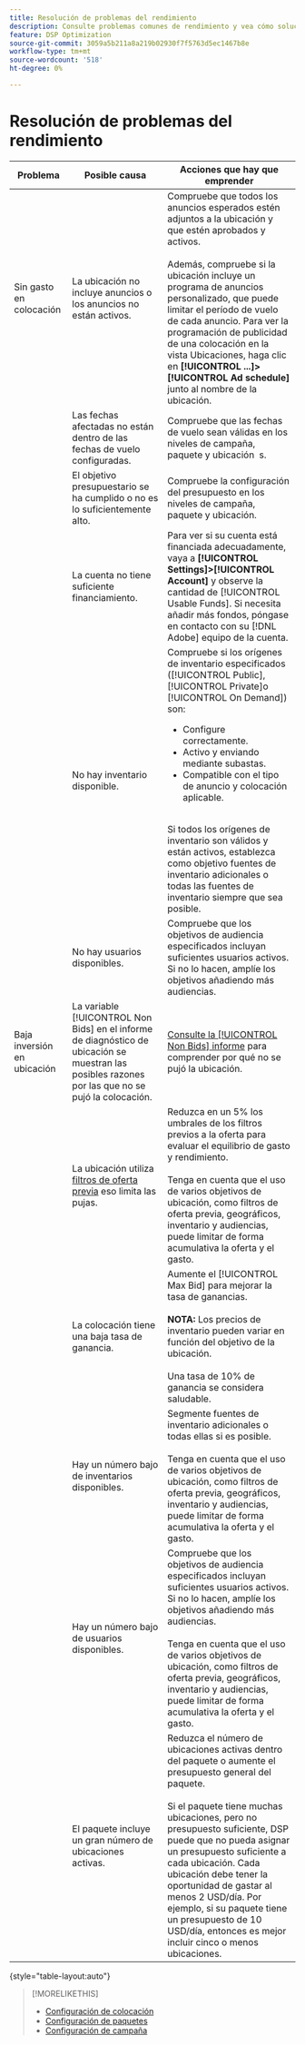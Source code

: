 ```yaml
---
title: Resolución de problemas del rendimiento
description: Consulte problemas comunes de rendimiento y vea cómo solucionarlos.
feature: DSP Optimization
source-git-commit: 3059a5b211a8a219b02930f7f5763d5ec1467b8e
workflow-type: tm+mt
source-wordcount: '518'
ht-degree: 0%

---
```


# Resolución de problemas del rendimiento

| Problema | Posible causa | Acciones que hay que emprender |
| --- | --- | --- |
| Sin gasto en colocación | La ubicación no incluye anuncios o los anuncios no están activos. | Compruebe que todos los anuncios esperados estén adjuntos a la ubicación y que estén aprobados y activos.<br><br>Además, compruebe si la ubicación incluye un programa de anuncios personalizado, que puede limitar el período de vuelo de cada anuncio. Para ver la programación de publicidad de una colocación en la vista Ubicaciones, haga clic en  **[!UICONTROL ...]>[!UICONTROL Ad schedule]** junto al nombre de la ubicación. |
|  | Las fechas afectadas no están dentro de las fechas de vuelo configuradas. | Compruebe que las fechas de vuelo sean válidas en los niveles de campaña, paquete y ubicación &#x200B; s. |
|  | El objetivo presupuestario se ha cumplido o no es lo suficientemente alto. | Compruebe la configuración del presupuesto en los niveles de campaña, paquete y ubicación. |
|  | La cuenta no tiene suficiente financiamiento. | Para ver si su cuenta está financiada adecuadamente, vaya a **[!UICONTROL Settings]>[!UICONTROL Account]** y observe la cantidad de [!UICONTROL Usable Funds]. Si necesita añadir más fondos, póngase en contacto con su [!DNL Adobe] equipo de la cuenta. |
|  | No hay inventario disponible. | Compruebe si los orígenes de inventario especificados ([!UICONTROL Public], [!UICONTROL Private]o [!UICONTROL On Demand]) son:<ul><li>Configure correctamente.</li><li>Activo y enviando mediante subastas.</li><li>Compatible con el tipo de anuncio y colocación aplicable.</li></ul><br>Si todos los orígenes de inventario son válidos y están activos, establezca como objetivo fuentes de inventario adicionales o todas las fuentes de inventario siempre que sea posible. |
|  | No hay usuarios disponibles. | Compruebe que los objetivos de audiencia especificados incluyan suficientes usuarios activos. Si no lo hacen, amplíe los objetivos añadiendo más audiencias. |
| Baja inversión en ubicación | La variable [!UICONTROL Non Bids] en el informe de diagnóstico de ubicación se muestran las posibles razones por las que no se pujó la colocación. | [Consulte la [!UICONTROL Non Bids] informe](/help/dsp/campaign-management/reports/placement-diagnostics.md) para comprender por qué no se pujó la ubicación.  <!-- add link/edit text when file available: See the [in-depth guide to possible Non-Bid Reasons (NBR)](link) for more information. --> |
|  | La ubicación utiliza [filtros de oferta previa](/help/dsp/campaign-management/placements/placement-settings.md) eso limita las pujas. | Reduzca en un 5% los umbrales de los filtros previos a la oferta para evaluar el equilibrio de gasto y rendimiento. <!-- wording? and are users just supposed to manually monitor whether it makes a difference? --><br><br>Tenga en cuenta que el uso de varios objetivos de ubicación, como filtros de oferta previa, geográficos, inventario y audiencias, puede limitar de forma acumulativa la oferta y el gasto. |
|  | La colocación tiene una baja tasa de ganancia. | Aumente el [!UICONTROL Max Bid] para mejorar la tasa de ganancias.<br><br><b>NOTA:</b> Los precios de inventario pueden variar en función del objetivo de la ubicación.<br><br>Una tasa de 10% de ganancia se considera saludable. |
|  | Hay un número bajo de inventarios disponibles. | Segmente fuentes de inventario adicionales o todas ellas si es posible.<br><br>Tenga en cuenta que el uso de varios objetivos de ubicación, como filtros de oferta previa, geográficos, inventario y audiencias, puede limitar de forma acumulativa la oferta y el gasto. |
|  | Hay un número bajo de usuarios disponibles. | Compruebe que los objetivos de audiencia especificados incluyan suficientes usuarios activos. Si no lo hacen, amplíe los objetivos añadiendo más audiencias.<br><br>Tenga en cuenta que el uso de varios objetivos de ubicación, como filtros de oferta previa, geográficos, inventario y audiencias, puede limitar de forma acumulativa la oferta y el gasto. |
|  | El paquete incluye un gran número de ubicaciones activas. | Reduzca el número de ubicaciones activas dentro del paquete o aumente el presupuesto general del paquete.<br><br>Si el paquete tiene muchas ubicaciones, pero no presupuesto suficiente, DSP puede que no pueda asignar un presupuesto suficiente a cada ubicación. Cada ubicación debe tener la oportunidad de gastar al menos 2 USD/día. Por ejemplo, si su paquete tiene un presupuesto de 10 USD/día, entonces es mejor incluir cinco o menos ubicaciones. &#x200B; |

{style=&quot;table-layout:auto&quot;}

>[!MORELIKETHIS]
>
>* [Configuración de colocación](/help/dsp/campaign-management/placements/placement-settings.md)
>* [Configuración de paquetes](/help/dsp/campaign-management/packages/package-settings.md)
>* [Configuración de campaña](/help/dsp/campaign-management/campaigns/campaign-settings.md)

